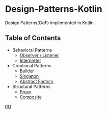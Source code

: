 # Design-Patterns-Kotlin
Design Patterns(GoF) implemented in Kotlin. 


## Table of Contents

* Behavioral Patterns
	* [Observer / Listener]()
	* [Interpreter](src/lab5/lab5.md)
* Creational Patterns
	* [Builder](src/lab2/lab2.md)
	* [Singleton](src/lab1/lab1.md)
	* [Abstract Factory](src/lab1/lab1.md)
* Structural Patterns
	* [Proxy](src/lab4/lab4.md)
	* [Composite](src/lab3/lab3.md)
  
  
[RU](README.RU.md)
